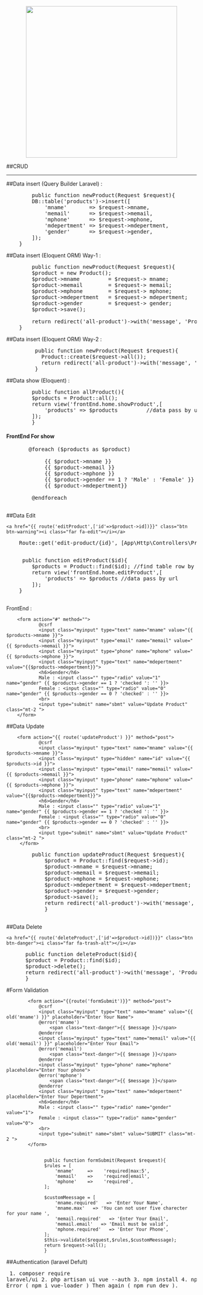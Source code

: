 <p align="center"><a href="https://laravel.com" target="_blank"><img src="https://raw.githubusercontent.com/laravel/art/master/logo-lockup/5%20SVG/2%20CMYK/1%20Full%20Color/laravel-logolockup-cmyk-red.svg" width="400"></a></p>

##CRUD
<hr>
##Data insert (Query Builder Laravel) :
<pre>
        public function newProduct(Request $request){
        DB::table('products')->insert([
            'mname'       => $request->mname,
            'memail'      => $request->memail,
            'mphone'      => $request->mphone,
            'mdepertment' => $request->mdepertment,
            'gender'      => $request->gender,
        ]);
    }
</pre>


##Data insert (Eloquent ORM) Way-1 :
<pre>
        public function newProduct(Request $request){
        $product = new Product();
        $product->mname         = $request-> mname;
        $product->memail        = $request-> memail;
        $product->mphone        = $request-> mphone;
        $product->mdepertment   = $request-> mdepertment;
        $product->gender        = $request-> gender;
        $product->save();

        return redirect('all-product')->with('message', 'Product Insert Successfully');
    }
</pre>

##Data insert (Eloquent ORM) Way-2 :
<pre>
         public function newProduct(Request $request){
           Product::create($request->all());
           return redirect('all-product')->with('message', 'Product Insert Successfully');
         }
</pre>

##Data show (Eloquent) :
<pre>
        public function allProduct(){
        $products = Product::all();
        return view('frontEnd.home.showProduct',[
            'products' => $products         //data pass by url
        ]);
        }
</pre>

<h4>FrontEnd For show</h4>
 <pre>
       @foreach ($products as $product)
        <tr>
			<td>{{ $product->mname }}</td>
			<td>{{ $product->memail }}</td>
			<td>{{ $product->mphone }}</td>
            <th>{{ $product->gender == 1 ? 'Male' : 'Female' }}</th>
			<td>{{ $product->mdepertment}}</td>
		</tr>
        @endforeach
 </pre>

##Data Edit 
 
    <a href="{{ route('editProduct',['id'=>$product->id])}}" class="btn btn-warning"><i class="far fa-edit"></i></a>


  <pre>
    Route::get('edit-product/{id}', [App\Http\Controllers\ProductController::class, 'editProduct'])->name('editProduct');
 </pre>
 
  <pre>
     public function editProduct($id){
        $products = Product::find($id); //find table row by $id
        return view('frontEnd.home.editProduct',[
            'products' => $products //data pass by url
        ]);
    }
 </pre>
 FrontEnd :

        <form action="#" method="">
                @csrf
                <input class="myinput" type="text" name="mname" value="{{ $products->mname }}">
                <input class="myinput" type="email" name="memail" value="{{ $products->memail }}">
                <input class="myinput" type="phone" name="mphone" value="{{ $products->mphone }}">
                <input class="myinput" type="text" name="mdepertment" value="{{$products->mdepertment}}">
                <h6>Gender</h6>
                Male : <input class="" type="radio" value="1" name="gender" {{ $products->gender == 1 ? 'checked ': '' }}>
                Female : <input class="" type="radio" value="0" name="gender" {{ $products->gender == 0 ? 'checked' : '' }}>
                <br>
                <input type="submit" name="sbmt" value="Update Product" class="mt-2 ">
        </form>
        
##Data Update

        <form action="{{ route('updateProduct') }}" method="post">
                @csrf
                <input class="myinput" type="text" name="mname" value="{{ $products->mname }}">
                <input class="myinput" type="hidden" name="id" value="{{ $products->id }}">
                <input class="myinput" type="email" name="memail" value="{{ $products->memail }}">
                <input class="myinput" type="phone" name="mphone" value="{{ $products->mphone }}">
                <input class="myinput" type="text" name="mdepertment" value="{{$products->mdepertment}}">
                <h6>Gender</h6>
                Male : <input class="" type="radio" value="1" name="gender" {{ $products->gender == 1 ? 'checked ': '' }}>
                Female : <input class="" type="radio" value="0" name="gender" {{ $products->gender == 0 ? 'checked' : '' }}>
                <br>
                <input type="submit" name="sbmt" value="Update Product" class="mt-2 ">
         </form>
         
   <pre>
        public function updateProduct(Request $request){
            $product = Product::find($request->id);
            $product->mname = $request->mname;
            $product->memail = $request->memail;
            $product->mphone = $request->mphone;
            $product->mdepertment = $request->mdepertment;
            $product->gender = $request->gender;
            $product->save();
            return redirect('all-product')->with('message', 'Product Edit Successfully');
            }
   </pre>
   
   ##Data Delete
   
    <a href="{{ route('deleteProduct',['id'=>$product->id])}}" class="btn btn-danger"><i class="far fa-trash-alt"></i></a>
    

<pre>
      public function deleteProduct($id){
      $product = Product::find($id);
      $product->delete();
      return redirect('all-product')->with('message', 'Product Delete Successfully');
      }
</pre>

#Form Validation 

            <form action="{{route('formSubmit')}}" method="post">
                @csrf
                <input class="myinput" type="text" name="mname" value="{{ old('mname') }}" placeholder="Enter Your Name">
                @error('mname')
                    <span class="text-danger">{{ $message }}</span>
                @enderror
                <input class="myinput" type="text" name="memail" value="{{ old('memail') }}" placeholder="Enter Your Email">
                @error('memail')
                    <span class="text-danger">{{ $message }}</span>
                @enderror
                <input class="myinput" type="phone" name="mphone" placeholder="Enter Your phone">
                @error('mphone')
                    <span class="text-danger">{{ $message }}</span>
                @enderror
                <input class="myinput" type="text" name="mdepertment" placeholder="Enter Your Depertment">
                <h6>Gender</h6>
                Male : <input class="" type="radio" name="gender" value="1">
                Female : <input class="" type="radio" name="gender" value="0">
                <br>
                <input type="submit" name="sbmt" value="SUBMIT" class="mt-2 ">
            </form>


                  public function formSubmit(Request $request){
                  $rules = [
                      'mname'     =>    'required|max:5',
                      'memail'    =>    'required|email',
                      'mphone'    =>    'required',
                  ];
             
                  $customMeessage = [
                      'mname.required'   => 'Enter Your Name',
                      'mname.max'   => 'You can not user five charecter for your name ',
                      'memail.required'   => 'Enter Your Email',
                      'memail.email'   => 'Email must be valid',
                      'mphone.required'   => 'Enter Your Phone',
                  ];
                  $this->validate($request,$rules,$customMeessage);
                  return $request->all();
                  }
                  
##Authentication (laravel Defult)
                <pre>
                1.  composer require laravel/ui
                2.  php artisan ui vue --auth
                3.  npm install
                4.  npm run dev
                If Error ( npm i vue-loader ) Then again ( npm run dev ).
                </pre>
